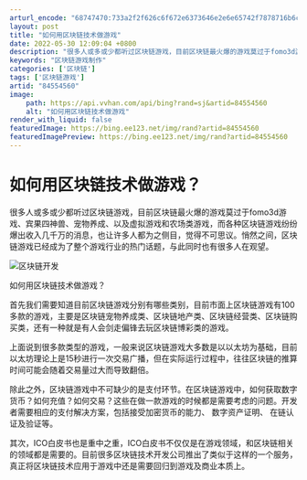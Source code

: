 ```yaml
---
arturl_encode: "68747470:733a2f2f626c6f672e6373646e2e6e65742f7878716b6c5f31:2f61727469636c652f64657461696c732f3834353534353630"
layout: post
title: "如何用区块链技术做游戏"
date: 2022-05-30 12:09:04 +0800
description: "很多人或多或少都听过区块链游戏，目前区块链最火爆的游戏莫过于fomo3d游戏、宾果四神兽、宠物养成、"
keywords: "区块链游戏制作"
categories: ['区块链']
tags: ['区块链游戏']
artid: "84554560"
image:
    path: https://api.vvhan.com/api/bing?rand=sj&artid=84554560
    alt: "如何用区块链技术做游戏"
render_with_liquid: false
featuredImage: https://bing.ee123.net/img/rand?artid=84554560
featuredImagePreview: https://bing.ee123.net/img/rand?artid=84554560
---
```


# 如何用区块链技术做游戏？

很多人或多或少都听过区块链游戏，目前区块链最火爆的游戏莫过于fomo3d游戏、宾果四神兽、宠物养成、以及虚拟游戏和农场类游戏，而各种区块链游戏纷纷爆出收入几千万的消息，也让许多人都为之侧目，觉得不可思议。悄然之间，区块链游戏已经成为了整个游戏行业的热门话题，与此同时也有很多人在观望。
  
![区块链开发](https://i-blog.csdnimg.cn/blog_migrate/2aac5cd26e93e6f6d7ddc0ba3ae761e0.jpeg)

如何用区块链技术做游戏？

首先我们需要知道目前区块链游戏分别有哪些类别，目前市面上区块链游戏有100多款的游戏，主要是区块链宠物养成类、区块链地产类、区块链经营类、区块链购买类，还有一种就是有人会剑走偏锋去玩区块链博彩类的游戏。

上面说到很多款类型的游戏，一般来说区块链游戏大多数是以以太坊为基础，目前以太坊理论上是15秒进行一次交易广播，但在实际运行过程中，往往区块链的推算时间可能会随着交易量过大而导致翻倍。

除此之外，区块链游戏中不可缺少的是支付环节。在区块链游戏中，如何获取数字货币？如何充值？如何交易？这些在做一款游戏的时候都是需要考虑的问题。开发者需要相应的支付解决方案，包括接受加密货币的能力、 数字资产证明、 在链认证及验证等。

其次，ICO白皮书也是重中之重，ICO白皮书不仅仅是在游戏领域，和区块链相关的领域都是需要的。目前很多区块链技术开发公司推出了类似于这样的一个服务，真正将区块链技术应用于游戏中还是需要回归到游戏及商业本质上。